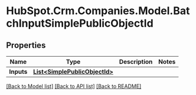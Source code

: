 # HubSpot.Crm.Companies.Model.BatchInputSimplePublicObjectId

## Properties

Name | Type | Description | Notes
------------ | ------------- | ------------- | -------------
**Inputs** | [**List&lt;SimplePublicObjectId&gt;**](SimplePublicObjectId.md) |  | 

[[Back to Model list]](../README.md#documentation-for-models) [[Back to API list]](../README.md#documentation-for-api-endpoints) [[Back to README]](../README.md)

